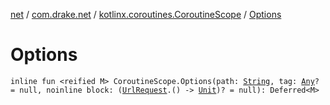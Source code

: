 [net](../../index.md) / [com.drake.net](../index.md) / [kotlinx.coroutines.CoroutineScope](index.md) / [Options](./-options.md)

# Options

`inline fun <reified M> CoroutineScope.Options(path: `[`String`](https://kotlinlang.org/api/latest/jvm/stdlib/kotlin/-string/index.html)`, tag: `[`Any`](https://kotlinlang.org/api/latest/jvm/stdlib/kotlin/-any/index.html)`? = null, noinline block: (`[`UrlRequest`](../../com.drake.net.request/-url-request/index.md)`.() -> `[`Unit`](https://kotlinlang.org/api/latest/jvm/stdlib/kotlin/-unit/index.html)`)? = null): Deferred<M>`